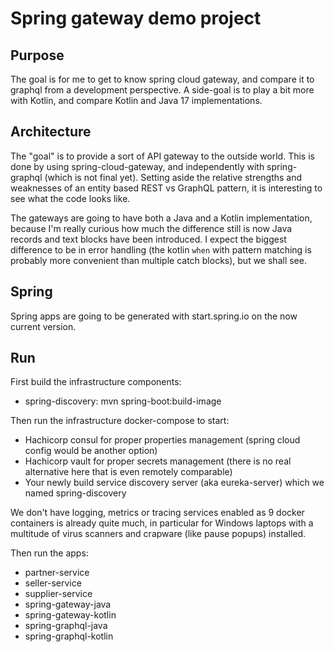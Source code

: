 # Spring gateway demo project

## Purpose

The goal is for me to get to know spring cloud gateway, and compare it to graphql from a development perspective.
A side-goal is to play a bit more with Kotlin, and compare Kotlin and Java 17 implementations.


## Architecture

The "goal" is to provide a sort of API gateway to the outside world. This is done by using spring-cloud-gateway, and independently with spring-graphql (which is not final yet). Setting aside the relative strengths and weaknesses of an entity based REST vs GraphQL pattern, it is interesting to see what the code looks like.

The gateways are going to have both a Java and a Kotlin implementation, because I'm really curious how much the difference still is now Java records and text blocks have been introduced. I expect the biggest difference to be in error handling (the kotlin `when` with pattern matching is probably more convenient than multiple catch blocks), but we shall see.

## Spring

Spring apps are going to be generated with start.spring.io on the now current version.

## Run

First build the infrastructure components:
- spring-discovery: mvn spring-boot:build-image

Then run the infrastructure docker-compose to start:
- Hachicorp consul for proper properties management (spring cloud config would be another option)
- Hachicorp vault for proper secrets management (there is no real alternative here that is even remotely comparable)
- Your newly build  service discovery server (aka eureka-server) which we named spring-discovery

We don't have logging, metrics or tracing services enabled as 9 docker containers is already quite much, in particular for Windows laptops with a multitude of virus scanners and crapware (like pause popups) installed.

Then run the apps:
- partner-service
- seller-service
- supplier-service
- spring-gateway-java
- spring-gateway-kotlin
- spring-graphql-java
- spring-graphql-kotlin




